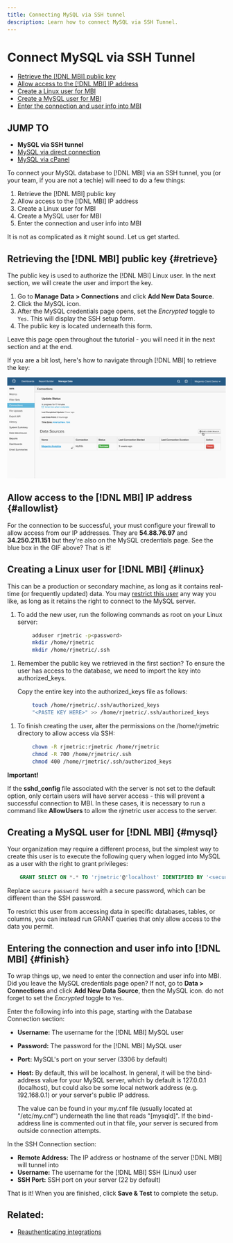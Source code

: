 ```yaml
---
title: Connecting MySQL via SSH tunnel
description: Learn how to connect MySQL via SSH Tunnel.
---
```

# Connect MySQL via SSH Tunnel

* [Retrieve the [!DNL MBI] public key](#retrieve)
* [Allow access to the [!DNL MBI] IP address](#allowlist)
* [Create a Linux user for MBI](#linux)
* [Create a MySQL user for MBI](#mysql)
* [Enter the connection and user info into MBI](#finish)

## JUMP TO

* **MySQL via SSH tunnel**
* [MySQL via direct connection](../integrations/mysql-via-a-direct-connection.md)
* [MySQL via cPanel](../integrations/mysql-via-cpanel.md)

To connect your MySQL database to [!DNL MBI] via an SSH tunnel, you (or your team, if you are not a techie) will need to do a few things:

1. Retrieve the [!DNL MBI] public key
1. Allow access to the [!DNL MBI] IP address
1. Create a Linux user for MBI
1. Create a MySQL user for MBI
1. Enter the connection and user info into MBI

It is not as complicated as it might sound. Let us get started.

## Retrieving the [!DNL MBI] public key {#retrieve}

The public key is used to authorize the [!DNL MBI] Linux user. In the next section, we will create the user and import the key.

1. Go to **Manage** **Data > Connections** and click **Add New Data Source**.
1. Click the MySQL icon.
1. After the MySQL credentials page opens, set the _Encrypted_ toggle to `Yes`. This will display the SSH setup form.
1. The public key is located underneath this form.

Leave this page open throughout the tutorial - you will need it in the next section and at the end.

If you are a bit lost, here's how to navigate through [!DNL MBI] to retrieve the key:

![](../../../assets/MySQL_SSH.gif)<!--{: width="770"}-->

## Allow access to the [!DNL MBI] IP address {#allowlist}

For the connection to be successful, your must configure your firewall to allow access from our IP addresses. They are **54.88.76.97** and **34.250.211.151** but they're also on the MySQL credentials page. See the blue box in the GIF above? That is it!

## Creating a Linux user for [!DNL MBI] {#linux}

This can be a production or secondary machine, as long as it contains real-time (or frequently updated) data. You may [restrict this user](../../../administrator/account-management/restrict-db-access.md) any way you like, as long as it retains the right to connect to the MySQL server.

1. To add the new user, run the following commands as root on your Linux server:

```bash
        adduser rjmetric -p<password>
        mkdir /home/rjmetric
        mkdir /home/rjmetric/.ssh
```

1. Remember the public key we retrieved in the first section? To ensure the user has access to the database, we need to import the key into authorized\_keys.

     Copy the entire key into the authorized\_keys file as follows:

```bash
        touch /home/rjmetric/.ssh/authorized_keys
        "<PASTE KEY HERE>" >> /home/rjmetric/.ssh/authorized_keys
```

1. To finish creating the user, alter the permissions on the /home/rjmetric directory to allow access via SSH:

```bash
        chown -R rjmetric:rjmetric /home/rjmetric
        chmod -R 700 /home/rjmetric/.ssh
        chmod 400 /home/rjmetric/.ssh/authorized_keys
```

**Important!**

If the **sshd\_config** file associated with the server is not set to the default option, only certain users will have server access - this will prevent a successful connection to MBI. In these cases, it is necessary to run a command like **AllowUsers** to allow the rjmetric user access to the server.

## Creating a MySQL user for [!DNL MBI] {#mysql}

Your organization may require a different process, but the simplest way to create this user is to execute the following query when logged into MySQL as a user with the right to grant privileges:

```sql
    GRANT SELECT ON *.* TO 'rjmetric'@'localhost' IDENTIFIED BY '<secure password here>';
```

Replace `secure password here` with a secure password, which can be different than the SSH password.

To restrict this user from accessing data in specific databases, tables, or columns, you can instead run GRANT queries that only allow access to the data you permit.

## Entering the connection and user info into [!DNL MBI] {#finish}

To wrap things up, we need to enter the connection and user info into MBI. Did you leave the MySQL credentials page open? If not, go to **Data > Connections** and click **Add New Data Source**, then the MySQL icon. do not forget to set the _Encrypted_ toggle to `Yes`.

Enter the following info into this page, starting with the Database Connection section:

* **Username:** The username for the [!DNL MBI] MySQL user
* **Password:** The password for the [!DNL MBI] MySQL user
* **Port:** MySQL's port on your server (3306 by default)
* **Host:** By default, this will be localhost. In general, it will be the bind-address value for your MySQL server, which by default is 127.0.0.1 (localhost), but could also be some local network address (e.g. 192.168.0.1) or your server's public IP address.

   The value can be found in your my.cnf file (usually located at "/etc/my.cnf") underneath the line that reads "\[mysqld\]". If the bind-address line is commented out in that file, your server is secured from outside connection attempts.

In the SSH Connection section:

* **Remote Address:** The IP address or hostname of the server [!DNL MBI] will tunnel into
* **Username:** The username for the [!DNL MBI] SSH (Linux) user
* **SSH Port:** SSH port on your server (22 by default)

That is it! When you are finished, click **Save & Test** to complete the setup.

## Related:

* [Reauthenticating integrations](https://support.magento.com/hc/en-us/articles/360016733151)
